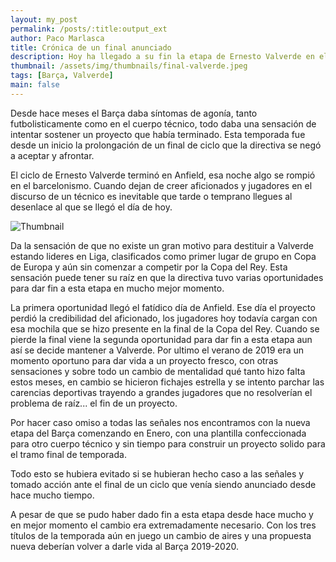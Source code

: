 ```yaml
---
layout: my_post
permalink: /posts/:title:output_ext
author: Paco Marlasca
title: Crónica de un final anunciado
description: Hoy ha llegado a su fin la etapa de Ernesto Valverde en el Barça, sin embargo el ciclo había terminado hacía mucho tiempo.
thumbnail: /assets/img/thumbnails/final-valverde.jpeg
tags: [Barça, Valverde]
main: false
---
```


Desde hace meses el Barça daba síntomas de agonía, tanto futbolisticamente como en el cuerpo técnico, todo daba una sensación de intentar sostener un proyecto que había terminado. Esta temporada fue desde un inicio la prolongación de un final de ciclo que la directiva se negó a aceptar y afrontar.

El ciclo de Ernesto Valverde terminó en Anfield, esa noche algo se rompió en el barcelonismo. Cuando dejan de creer aficionados y jugadores en el discurso de un técnico es inevitable que tarde o temprano llegues al desenlace al que se llegó el día de hoy.

<img src="{{page.thumbnail}}" alt="Thumbnail" class="img-thumbnail blog-image box-shadow">

Da la sensación de que no existe un gran motivo para destituir a Valverde estando lideres en Liga, clasificados como primer lugar de grupo en Copa de Europa y aún sin comenzar a competir por la Copa del Rey. Esta sensación puede tener su raíz en que la directiva tuvo varias oportunidades para dar fin a esta etapa en mucho mejor momento.

La primera oportunidad llegó el fatídico día de Anfield. Ese día el proyecto perdió la credibilidad del aficionado, los jugadores hoy todavía cargan con esa mochila que se hizo presente en la final de la Copa del Rey. Cuando se pierde la final viene la segunda oportunidad para dar fin a esta etapa aun así se decide mantener a Valverde. Por ultimo el verano de 2019 era un momento oportuno para dar vida a un proyecto fresco, con otras sensaciones y sobre todo un cambio de mentalidad qué tanto hizo falta estos meses, en cambio se hicieron fichajes estrella y se intento parchar las carencias deportivas trayendo a grandes jugadores que no resolverían el problema de raíz... el fin de un proyecto.

Por hacer caso omiso a todas las señales nos encontramos con la nueva etapa del Barça comenzando en Enero, con una plantilla confeccionada para otro cuerpo técnico y sin tiempo para construir un proyecto solido para el tramo final de temporada.

Todo esto se hubiera evitado si se hubieran hecho caso a las señales y tomado acción ante el final de un ciclo que venía siendo anunciado desde hace mucho tiempo.

A pesar de que se pudo haber dado fin a esta etapa desde hace mucho y en mejor momento el cambio era extremadamente necesario. Con los tres títulos de la temporada aún en juego un cambio de aires y una propuesta nueva deberían volver a darle vida al Barça 2019-2020.